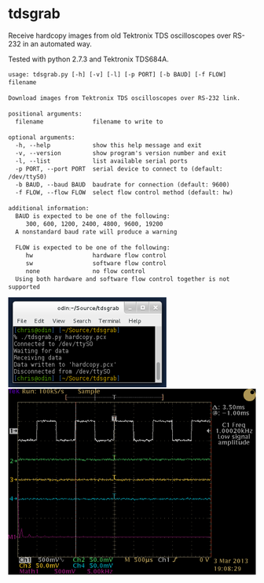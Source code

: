 tdsgrab
=======

Receive hardcopy images from old Tektronix TDS oscilloscopes over RS-232 in an automated way.

Tested with python 2.7.3 and Tektronix TDS684A.

    usage: tdsgrab.py [-h] [-v] [-l] [-p PORT] [-b BAUD] [-f FLOW] filename

    Download images from Tektronix TDS oscilloscopes over RS-232 link.

    positional arguments:
      filename              filename to write to

    optional arguments:
      -h, --help            show this help message and exit
      -v, --version         show program's version number and exit
      -l, --list            list available serial ports
      -p PORT, --port PORT  serial device to connect to (default: /dev/ttyS0)
      -b BAUD, --baud BAUD  baudrate for connection (default: 9600)
      -f FLOW, --flow FLOW  select flow control method (default: hw)

    additional information:
      BAUD is expected to be one of the following:
         300, 600, 1200, 2400, 4800, 9600, 19200
      A nonstandard baud rate will produce a warning

      FLOW is expected to be one of the following:
         hw                 hardware flow control
         sw                 software flow control
         none               no flow control
      Using both hardware and software flow control together is not supported

![Image](gfx/tdsgrab.png?raw=true)
![Image](gfx/hardcopy.png?raw=true)

